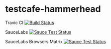 # testcafe-hammerhead

Travic CI
[![Build Status](https://travis-ci.org/superroma/testcafe-hammerhead.svg)](https://travis-ci.org/superroma/testcafe-hammerhead)

SauceLabs
[![Sauce Test Status](https://saucelabs.com/buildstatus/testcafebot)](https://saucelabs.com/u/testcafebot)

SauceLabs Browsers Matrix
[![Sauce Test Status](https://saucelabs.com/browser-matrix/testcafebot.svg)](https://saucelabs.com/u/testcafebot)

